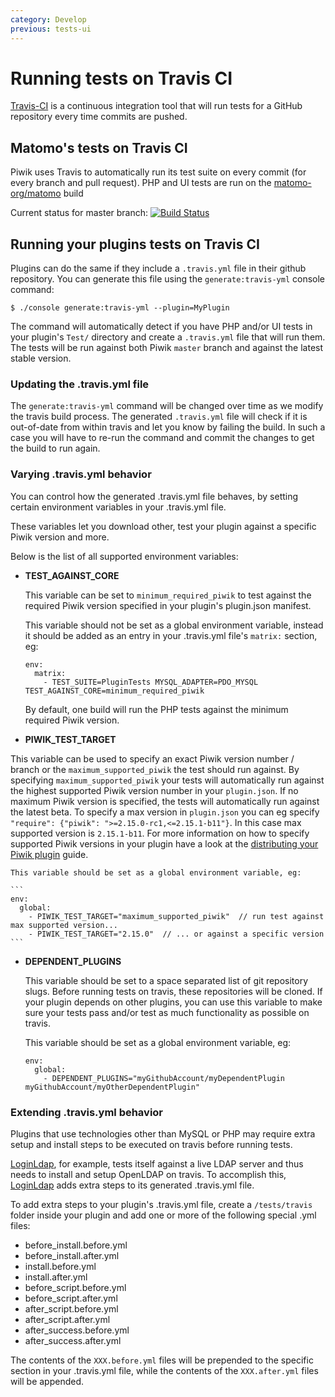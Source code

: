 ```yaml
---
category: Develop
previous: tests-ui
---
```

# Running tests on Travis CI

[Travis-CI](https://travis-ci.org) is a continuous integration tool that will run tests for a GitHub repository every time commits are pushed.

## Matomo's tests on Travis CI

Piwik uses Travis to automatically run its test suite on every commit (for every branch and pull request). PHP and UI tests are run on the [matomo-org/matomo](https://travis-ci.org/matomo-org/matomo/builds) build

Current status for master branch: [![Build Status](https://travis-ci.org/matomo-org/matomo.svg?branch=master)](https://travis-ci.org/matomo-org/matomo)

## Running your plugins tests on Travis CI

Plugins can do the same if they include a `.travis.yml` file in their github repository. You can generate this file using the `generate:travis-yml` console command:

```
$ ./console generate:travis-yml --plugin=MyPlugin
```

The command will automatically detect if you have PHP and/or UI tests in your plugin's `Test/` directory and create a `.travis.yml` file that will run them. The tests will be run against both Piwik `master` branch and against the latest stable version.

### Updating the .travis.yml file

The `generate:travis-yml` command will be changed over time as we modify the travis build process. The generated `.travis.yml` file will check if it is out-of-date from within travis and let you know by failing the build. In such a case you will have to re-run the command and commit the changes to get the build to run again.

### Varying .travis.yml behavior

You can control how the generated .travis.yml file behaves, by setting certain environment variables in your .travis.yml file.

These variables let you download other, test your plugin against a specific Piwik version and more.

Below is the list of all supported environment variables:

  * **TEST\_AGAINST\_CORE**

    This variable can be set to `minimum_required_piwik` to test against the required Piwik version specified in your plugin's plugin.json manifest.

    This variable should not be set as a global environment variable, instead it should be added as an entry in your .travis.yml file's `matrix:` section, eg:

    ```
    env:
      matrix:
        - TEST_SUITE=PluginTests MYSQL_ADAPTER=PDO_MYSQL TEST_AGAINST_CORE=minimum_required_piwik
    ```

    By default, one build will run the PHP tests against the minimum required Piwik version.

  * **PIWIK\_TEST\_TARGET**

   This variable can be used to specify an exact Piwik version number / branch or the `maximum_supported_piwik` the test should run against. By specifying `maximum_supported_piwik` your tests will automatically run against the highest supported Piwik version number in your `plugin.json`. If no maximum Piwik version is specified, the tests will automatically run against the latest beta. To specify a max version in `plugin.json` you can eg specify `"require": {"piwik": ">=2.15.0-rc1,<=2.15.1-b11"}`. In this case max supported version is `2.15.1-b11`. For more information on how to specify supported Piwik versions in your plugin have a look at the [distributing your Piwik plugin](https://developer.piwik.org/guides/distributing-your-plugin#prepare-your-plugin) guide.

    This variable should be set as a global environment variable, eg:

    ```
    env:
      global:
        - PIWIK_TEST_TARGET="maximum_supported_piwik"  // run test against max supported version...
        - PIWIK_TEST_TARGET="2.15.0"  // ... or against a specific version
    ```


  * **DEPENDENT\_PLUGINS**

    This variable should be set to a space separated list of git repository slugs. Before running tests on travis, these repositories will be cloned. If your plugin depends on other plugins, you can use this variable to make sure your tests pass and/or test as much functionality as possible on travis.

    This variable should be set as a global environment variable, eg:

    ```
    env:
      global:
        - DEPENDENT_PLUGINS="myGithubAccount/myDependentPlugin myGithubAccount/myOtherDependentPlugin"
    ```

### Extending .travis.yml behavior

Plugins that use technologies other than MySQL or PHP may require extra setup and install steps to be executed on travis before running tests.

[LoginLdap](https://github.com/matomo-org/plugin-LoginLdap), for example, tests itself against a live LDAP server and thus needs to install and setup OpenLDAP on travis. To accomplish this, [LoginLdap](https://github.com/matomo-org/plugin-LoginLdap) adds extra steps to its generated .travis.yml file.

To add extra steps to your plugin's .travis.yml file, create a `/tests/travis` folder inside your plugin and add one or more of the following special .yml files:

  * before_install.before.yml
  * before_install.after.yml
  * install.before.yml
  * install.after.yml
  * before_script.before.yml
  * before_script.after.yml
  * after_script.before.yml
  * after_script.after.yml
  * after_success.before.yml
  * after_success.after.yml

The contents of the `XXX.before.yml` files will be prepended to the specific section in your .travis.yml file, while the contents of the `XXX.after.yml` files will be appended.
